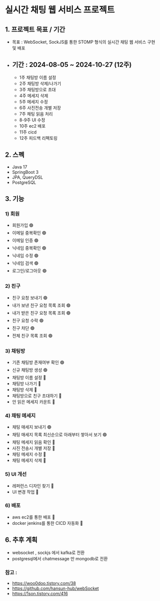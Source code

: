 # 실시간 채팅 웹 서비스 프로젝트
## 1. 프로젝트 목표 / 기간
 - 목표 : WebSocket, SockJS를 통한 STOMP 형식의 실시간 채팅 웹 서비스 구현 및 배포
 - 기간 : 2024-08-05 ~ 2024-10-27 (12주)
   --
   - 1주 채팅방 이름 설정
   - 2주 채팅방 삭제/나가기
   - 3주 채팅방으로 초대
   - 4주 메세지 삭제
   - 5주 메세지 수정
   - 6주 사진전송 개별 저장
   - 7주 채팅 읽음 처리
   - 8-9주 UI 수정
   - 10주 ec2 배포
   - 11주 cicd 
   - 12주 피드백 리펙토링
## 2. 스펙
 - Java 17
 - SpringBoot 3
 - JPA, QueryDSL
 - PostgreSQL
## 3. 기능
### 1) 회원
- 회원가입 🟢
- 이메일 중복확인 🟢
- 이메일 인증 🟢
- 닉네임 중복확인 🟢
- 닉네임 수정 🟢
- 닉네임 검색 🟢
- 로그인/로그아웃 🟢
### 2) 친구
- 친구 요청 보내기 🟢
- 내가 보낸 친구 요청 목록 조회 🟢
- 내가 받은 친구 요청 목록 조회 🟢
- 친구 요청 수락 🟢
- 친구 차단 🟢
- 전체 친구 목록 조회 🟢
### 3) 채팅방
- 기존 채팅방 존재여부 확인 🟢
- 신규 채팅방 생성 🟢
- 채팅방 이름 설정 🔴
- 채팅방 나가기 🔴
- 채팅방 삭제 🔴
- 채팅방으로 친구 초대하기 🔴
- 안 읽은 메세지 카운트 🔴
### 4) 채팅 메세지
- 채팅 매세지 보내기 🟢
- 채팅 매세지 목록 최신순으로 아래부터 쌓아서 보기 🟢
- 채팅 메세지 읽음 확인 🔴
- 사진 전송시 개별 저장 🔴
- 채팅 메세지 수정 🔴
- 채팅 메세지 삭제 🔴
### 5) UI 개선
- 레퍼런스 디자인 찾기 🔴
- UI 변경 작업 🔴
### 6) 배포
- aws ec2를 통한 배포 🔴
- docker jenkins를 통한 CICD 자동화 🔴

## 6. 추후 계획
- websocket , sockjs 에서 kafka로 전환
- postgresql에서 chatmessage 만 mongodb로 전환
### 참고 : 
- https://woo0doo.tistory.com/38
- https://github.com/hansun-hub/webSocket
- https://1son.tistory.com/416
